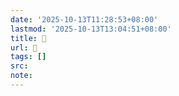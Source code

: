 ```yaml
---
date: '2025-10-13T11:28:53+08:00'
lastmod: '2025-10-13T13:04:51+08:00'
title: 󰟋
url: 󰟋
tags: []
src:
note:
---
```

